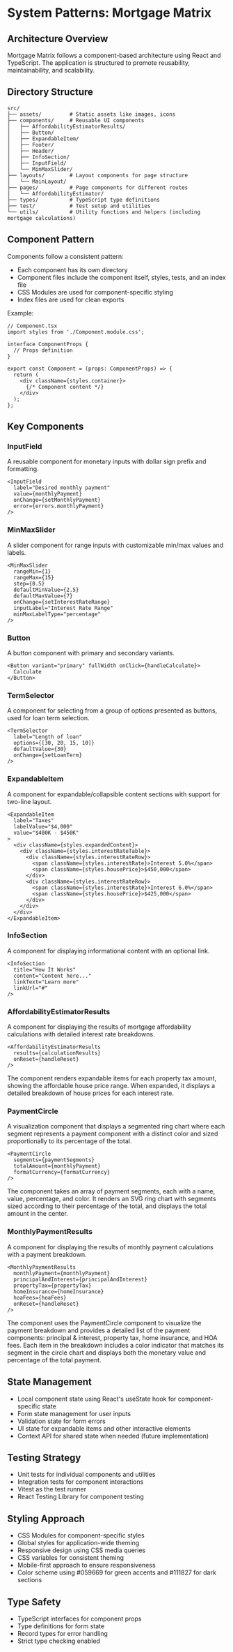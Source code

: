 # System Patterns: Mortgage Matrix

## Architecture Overview
Mortgage Matrix follows a component-based architecture using React and TypeScript. The application is structured to promote reusability, maintainability, and scalability.

## Directory Structure
```
src/
├── assets/         # Static assets like images, icons
├── components/     # Reusable UI components
│   ├── AffordabilityEstimatorResults/
│   ├── Button/
│   ├── ExpandableItem/
│   ├── Footer/
│   ├── Header/
│   ├── InfoSection/
│   ├── InputField/
│   └── MinMaxSlider/
├── layouts/        # Layout components for page structure
│   └── MainLayout/
├── pages/          # Page components for different routes
│   └── AffordabilityEstimator/
├── types/          # TypeScript type definitions
├── test/           # Test setup and utilities
└── utils/          # Utility functions and helpers (including mortgage calculations)
```

## Component Pattern
Components follow a consistent pattern:
- Each component has its own directory
- Component files include the component itself, styles, tests, and an index file
- CSS Modules are used for component-specific styling
- Index files are used for clean exports

Example:
```tsx
// Component.tsx
import styles from './Component.module.css';

interface ComponentProps {
  // Props definition
}

export const Component = (props: ComponentProps) => {
  return (
    <div className={styles.container}>
      {/* Component content */}
    </div>
  );
};
```

## Key Components

### InputField
A reusable component for monetary inputs with dollar sign prefix and formatting.
```tsx
<InputField
  label="Desired monthly payment"
  value={monthlyPayment}
  onChange={setMonthlyPayment}
  error={errors.monthlyPayment}
/>
```

### MinMaxSlider
A slider component for range inputs with customizable min/max values and labels.
```tsx
<MinMaxSlider
  rangeMin={1}
  rangeMax={15}
  step={0.5}
  defaultMinValue={2.5}
  defaultMaxValue={7}
  onChange={setInterestRateRange}
  inputLabel="Interest Rate Range"
  minMaxLabelType="percentage"
/>
```

### Button
A button component with primary and secondary variants.
```tsx
<Button variant="primary" fullWidth onClick={handleCalculate}>
  Calculate
</Button>
```

### TermSelector
A component for selecting from a group of options presented as buttons, used for loan term selection.
```tsx
<TermSelector
  label="Length of loan"
  options={[30, 20, 15, 10]}
  defaultValue={30}
  onChange={setLoanTerm}
/>
```

### ExpandableItem
A component for expandable/collapsible content sections with support for two-line layout.
```tsx
<ExpandableItem
  label="Taxes"
  labelValue="$4,000"
  value="$400K - $450K"
>
  <div className={styles.expandedContent}>
    <div className={styles.interestRateTable}>
      <div className={styles.interestRateRow}>
        <span className={styles.interestRate}>Interest 5.0%</span>
        <span className={styles.housePrice}>$450,000</span>
      </div>
      <div className={styles.interestRateRow}>
        <span className={styles.interestRate}>Interest 6.0%</span>
        <span className={styles.housePrice}>$425,000</span>
      </div>
    </div>
  </div>
</ExpandableItem>
```

### InfoSection
A component for displaying informational content with an optional link.
```tsx
<InfoSection
  title="How It Works"
  content="Content here..."
  linkText="Learn more"
  linkUrl="#"
/>
```

### AffordabilityEstimatorResults
A component for displaying the results of mortgage affordability calculations with detailed interest rate breakdowns.
```tsx
<AffordabilityEstimatorResults
  results={calculationResults}
  onReset={handleReset}
/>
```

The component renders expandable items for each property tax amount, showing the affordable house price range. When expanded, it displays a detailed breakdown of house prices for each interest rate.

### PaymentCircle
A visualization component that displays a segmented ring chart where each segment represents a payment component with a distinct color and sized proportionally to its percentage of the total.
```tsx
<PaymentCircle
  segments={paymentSegments}
  totalAmount={monthlyPayment}
  formatCurrency={formatCurrency}
/>
```

The component takes an array of payment segments, each with a name, value, percentage, and color. It renders an SVG ring chart with segments sized according to their percentage of the total, and displays the total amount in the center.

### MonthlyPaymentResults
A component for displaying the results of monthly payment calculations with a payment breakdown.
```tsx
<MonthlyPaymentResults
  monthlyPayment={monthlyPayment}
  principalAndInterest={principalAndInterest}
  propertyTax={propertyTax}
  homeInsurance={homeInsurance}
  hoaFees={hoaFees}
  onReset={handleReset}
/>
```

The component uses the PaymentCircle component to visualize the payment breakdown and provides a detailed list of the payment components: principal & interest, property tax, home insurance, and HOA fees. Each item in the breakdown includes a color indicator that matches its segment in the circle chart and displays both the monetary value and percentage of the total payment.

## State Management
- Local component state using React's useState hook for component-specific state
- Form state management for user inputs
- Validation state for form errors
- UI state for expandable items and other interactive elements
- Context API for shared state when needed (future implementation)

## Testing Strategy
- Unit tests for individual components and utilities
- Integration tests for component interactions
- Vitest as the test runner
- React Testing Library for component testing

## Styling Approach
- CSS Modules for component-specific styles
- Global styles for application-wide theming
- Responsive design using CSS media queries
- CSS variables for consistent theming
- Mobile-first approach to ensure responsiveness
- Color scheme using #059669 for green accents and #111827 for dark sections

## Type Safety
- TypeScript interfaces for component props
- Type definitions for form state
- Record types for error handling
- Strict type checking enabled
